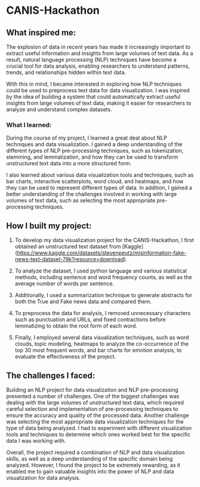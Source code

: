 # CANIS-Hackathon

## What inspired me:

The explosion of data in recent years has made it increasingly important to extract useful information and insights from large volumes of text data. As a result, natural language processing (NLP) techniques have become a crucial tool for data analysis, enabling researchers to understand patterns, trends, and relationships hidden within text data.

With this in mind, I became interested in exploring how NLP techniques could be used to preprocess text data for data visualization. I was inspired by the idea of building a system that could automatically extract useful insights from large volumes of text data, making it easier for researchers to analyze and understand complex datasets.

### What I learned:

During the course of my project, I learned a great deal about NLP techniques and data visualization. I gained a deep understanding of the different types of NLP pre-processing techniques, such as tokenization, stemming, and lemmatization, and how they can be used to transform unstructured text data into a more structured form.

I also learned about various data visualization tools and techniques, such as bar charts, interactive scatterplots, word cloud, and heatmaps, and how they can be used to represent different types of data. In addition, I gained a better understanding of the challenges involved in working with large volumes of text data, such as selecting the most appropriate pre-processing techniques.

## How I built my project:

1. To develop my data visualization project for the CANIS-Hackathon, I first obtained an unstructured text dataset from [Kaggle] (https://www.kaggle.com/datasets/stevenpeutz/misinformation-fake-news-text-dataset-79k?resource=download).

2. To analyze the dataset, I used python language and various statistical methods, including sentence and word frequency counts, as well as the average number of words per sentence.

3. Additionally, I used a summarization technique to generate abstracts for both the True and Fake news data and compared them.

4. To preprocess the data for analysis, I removed unnecessary characters such as punctuation and URLs, and fixed contractions before lemmatizing to obtain the root form of each word.

5. Finally, I employed several data visualization techniques, such as word clouds, topic modeling, heatmaps to analyze the co-occurrence of the top 30 most frequent words, and bar charts for emotion analysis, to evaluate the effectiveness of the project.

## The challenges I faced:
Building an NLP project for data visualization and NLP pre-processing presented a number of challenges. One of the biggest challenges was dealing with the large volumes of unstructured text data, which required careful selection and implementation of pre-processing techniques to ensure the accuracy and quality of the processed data.
Another challenge was selecting the most appropriate data visualization techniques for the type of data being analyzed. I had to experiment with different visualization tools and techniques to determine which ones worked best for the specific data I was working with.

Overall, the project required a combination of NLP and data visualization skills, as well as a deep understanding of the specific domain being analyzed. However, I found the project to be extremely rewarding, as it enabled me to gain valuable insights into the power of NLP and data visualization for data analysis.

